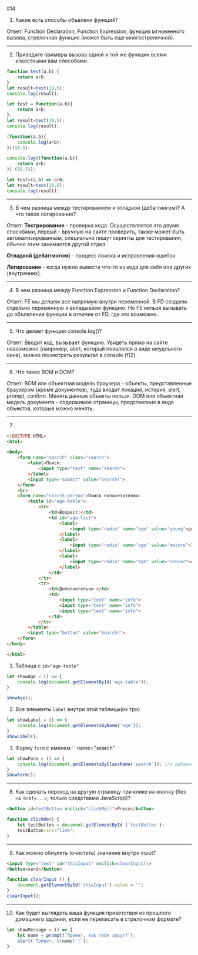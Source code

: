 #14
1. Какие есть способы объвлени функций?

Ответ: Function Declaration, Function Expression, функция мгновенного вызова, стрелочная функция (может быть еще многострелочной).
***
2. Приведите примеры вызова одной и той же функции всеми известными вам способами.

```js 
function test(a,b) {
    return a+b;
}
let result=test(10,5);
console.log(result);
```
```js
let test = function(a,b){
    return a+b;
};
let result=test(10,5);
console.log(result);
```
```js
(function(a,b){
    console.log(a+b);
})(10,5);
```
```js
console.log((function(a,b){
    return a+b;
}) (10,5));
```
```js
let test=(a,b) => a+b;
let result=test(10,5);
console.log(result);
```
***
3. В чем разница между тестированием и отладкой (дебаггингом)? А что такое логирование?

Ответ: <b>Тестрирование</b> - проверка кода. Осуществляется это двумя способами, первый - вручную на сайте проверить, также может быть автоматизированным, специально пишут скрипты для тестирования, обычно этим занимается другой отдел.

<b>Отладкой (дебаггингом)</b> - процесс поиска и исправления ошибок.

<b>Логирование</b> - когда нужно вывести что-то из кода для себя или других (внутренних).
***
4. В чем разница между Function Expression и Function Declaration?

Ответ: FE мы делаем все напрямую внутри переменной. В FD создаем отдельно переменную и вкладываем функцию. Но FE нельзя вызывать до объявлении функции в отличие от FD, где это возможно.
***
5. Что делает функция console.log()?

Ответ: Вводит код, вызывает функцию. Увидеть прямо на сайте невозможно (например, alert, который появлялся в виде моудльного окна), можно посмотреть результат в console (f12).
***
6. Что такое BOM и DOM?

Ответ: BOM или объектная модель браузера - объекты, представленные браузером (кроме документов), туда входит локация, история, alert, prompt, confirm. Менять данные объекты нельзя. DOM или объектная модель документа - содержимое страницы, представлено в виде объектов, которые можно менять.
***
7.
```html 
<!DOCTYPE HTML>
<html>

<body>
    <form name="search" class="search">
        <label>Поиск:
            <input type="text" name="search">
        </label>
        <input type="submit" value="Search!">
    </form>
    <hr>
    <form name="search-person">Поиск попосетителям:
        <table id="age-table">
            <tr>
                <td>Возраст:</td>
                <td id="age-list">
                    <label>
                        <input type="radio" name="age" value="young">до 18
                    </label>
                    <label>
                        <input type="radio" name="age" value="mature">18-50
                    </label>
                    <label>
                        <input type="radio" name="age" value="senior">старше 50
                    </label>
                </td>
            </tr>
            <tr>
                <td>Дополнительно:</td>
                <td>
                    <input type="text" name="info">
                    <input type="text" name="info">
                    <input type="text" name="info">
                </td>
            </tr>
        </table>
        <input type="button" value="Search!">
    </form> 
</body>

</html>
```
1) Таблица с ```id="age-table"```
```js
let showAge = () => {
    console.log(document.getElementById('age-table'));
}

showAge();
```
2) Все элементы ```label``` внутри этой таблицы(их три)
```js
let showLabel = () => {
    console.log(document.getElementsByName('age'));
}
showLabel();
```
3) Форму ```form``` с именем ```name="search"
```js
let showForm = () => {
    console.log(document.getElementsByClassName('search')); //я добавила в тег form класс search, можете подсказать, как обойтись без этого, но при этом не вызвать другой тег form
}
showForm();
```
***
8. Как сделать переход на другую страницу при клике на кнопку (без ```<a href=...>```, только средствами JavaScript)?
```html
<button id=testButton onclick="clickMe()">Press</button>
```
```js
function clickMe() {
    let testButton = document.getElementById ('testButton');
    testButton.src="link"; 
}
```
***
9. Как можно обнулить (очистить) значение внутри input?
```html
<input type="text" id="thisInput" onclick=clearInput()>
<button>send</button>
```
```js
function clearInput () {
    document.getElementById('thisInput').value = '';
}
clearInput();
```
***
10. Как будет выглядеть ваша функция приветствия из прошлого домашнего задания, если ее переписать в стрелочном формате?
```js 
let showMessage = () => {
    let name = prompt(`Привет, как тебя зовут?`);
    alert(`Привет, ${name} !`);
} 
```